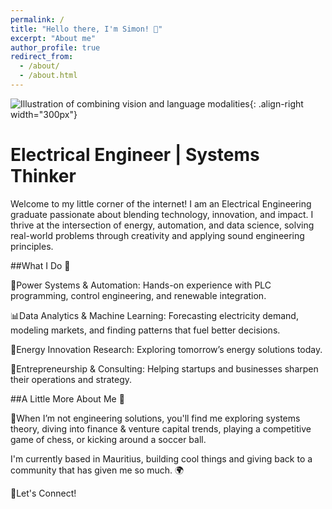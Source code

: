 ```yaml
---
permalink: /
title: "Hello there, I'm Simon! 🚀"
excerpt: "About me"
author_profile: true
redirect_from: 
  - /about/
  - /about.html
---
```




![Illustration of combining vision and language modalities](/images/image_to_text_vis.png){: .align-right width="300px"}
# Electrical Engineer | Systems Thinker
Welcome to my little corner of the internet!
I am an Electrical Engineering graduate passionate about blending technology, innovation, and impact.
I thrive at the intersection of energy, automation, and data science, solving real-world problems through creativity and applying sound engineering principles.

##What I Do 🚀

🔧Power Systems & Automation: Hands-on experience with PLC programming, control engineering, and renewable integration.

📊Data Analytics & Machine Learning: Forecasting electricity demand, modeling markets, and finding patterns that fuel better decisions.

🌱Energy Innovation Research: Exploring tomorrow’s energy solutions today.

👔Entrepreneurship & Consulting: Helping startups and businesses sharpen their operations and strategy.

##A Little More About Me 🎯

🎨When I’m not engineering solutions, you'll find me exploring systems theory, diving into finance & venture capital trends, playing a competitive game of chess, or kicking around a soccer ball.

I'm currently based in Mauritius, building cool things and giving back to a community that has given me so much. 🌍

🧩Let's Connect!




